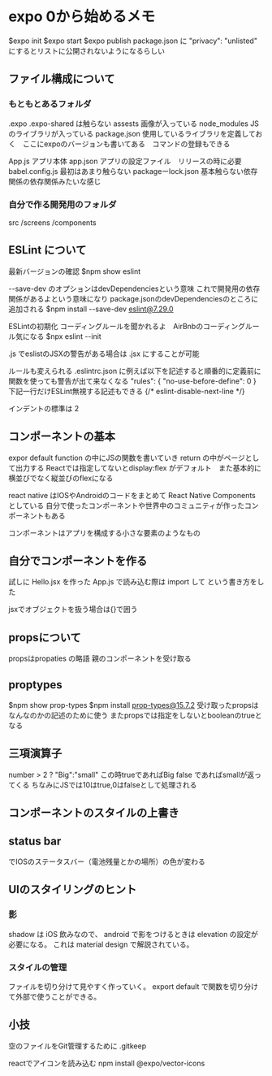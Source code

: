 # expo 0から始めるメモ

$expo init
$expo start
$expo publish
package.json に "privacy": "unlisted" にするとリストに公開されないようになるらしい

## ファイル構成について
### もともとあるフォルダ
.expo
.expo-shared は触らない
assests 画像が入っている
node_modules JSのライブラリが入っている
package.json 使用しているライブラリを定義しておく　ここにexpoのバージョンも書いてある　コマンドの登録もできる

App.js アプリ本体
app.json アプリの設定ファイル　リリースの時に必要
babel.config.js 最初はあまり触らない
packageーlock.json 基本触らない依存関係の依存関係みたいな感じ

### 自分で作る開発用のフォルダ
src
    /screens
    /components

## ESLint について
最新バージョンの確認
$npm show eslint

--save-dev のオプションはdevDependenciesという意味
これで開発用の依存関係があるよという意味になり
package.jsonのdevDependenciesのところに追加される
$npm install --save-dev eslint@7.29.0

ESLintの初期化
コーディングルールを聞かれるよ　AirBnbのコーディングルール気になる
$npx eslint --init

.js でeslistのJSXの警告がある場合は .jsx にすることが可能

ルールも変えられる
.eslintrc.json に例えば以下を記述すると順番的に定義前に関数を使っても警告が出て来なくなる
    "rules": {
        "no-use-before-define": 0
    }
下記一行だけESLint無視する記述もできる
{/* eslint-disable-next-line */}

インデントの標準は 2

## コンポーネントの基本
expor default function の中にJSの関数を書いていき
return の中がページとして出力する
Reactでは指定してないとdisplay:flex がデフォルト　また基本的に横並びでなく縦並びのflexになる

react native はIOSやAndroidのコードをまとめて React Native Components としている
自分で使ったコンポーネントや世界中のコミュニティが作ったコンポーネントもある

コンポーネントはアプリを構成する小さな要素のようなもの

## 自分でコンポーネントを作る
試しに Hello.jsx を作った
App.js で読み込む際は import して <Hello /> という書き方をした

jsxでオブジェクトを扱う場合は{}で囲う

## propsについて
propsはpropaties の略語
親のコンポーネントを受け取る

## proptypes
$npm show prop-types
$npm install prop-types@15.7.2 
受け取ったpropsはなんなのかの記述のために使う
またpropsでは指定をしないとbooleanのtrueとなる

## 三項演算子
number > 2 ? "Big":"small"
この時trueであればBig false であればsmallが返ってくる
ちなみにJSでは10はtrue,0はfalseとして処理される

## コンポーネントのスタイルの上書き

## status bar
<StatusBar style="dark">
でIOSのステータスバー（電池残量とかの場所）の色が変わる

## UIのスタイリングのヒント
### 影
shadow は iOS 飲みなので、
android で影をつけるときは elevation の設定が必要になる。
これは material design で解説されている。

### スタイルの管理
ファイルを切り分けて見やすく作っていく。
export default で関数を切り分けて外部で使うことができる。

## 小技
空のファイルをGit管理するために
.gitkeep

reactでアイコンを読み込む
npm install  @expo/vector-icons